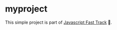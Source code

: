 # myproject

This simple project is part of [Javascript Fast Track](https://github.com/ricardomaia/javascript-fast-track) :rocket:.
